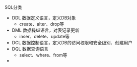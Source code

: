SQL分类
- DDL 数据定义语言，定义DB对象
	- create、alter、drop等
- DML 数据操纵语言，对表记录更新
	- inser、delete、update等
- DCL 数据控制语言，定义DB的访问权限和安全级别、创建用户
- DQL 数据查询语言
	- select、where、from等
- 
